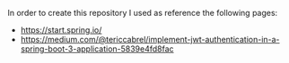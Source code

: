 In order to create this repository I used as reference the following pages:

- https://start.spring.io/ 
- https://medium.com/@tericcabrel/implement-jwt-authentication-in-a-spring-boot-3-application-5839e4fd8fac